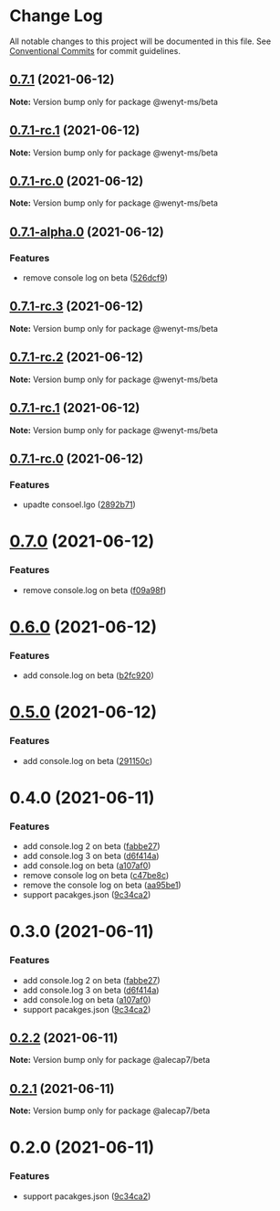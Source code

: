# Change Log

All notable changes to this project will be documented in this file.
See [Conventional Commits](https://conventionalcommits.org) for commit guidelines.

## [0.7.1](https://github.com/wenytang-ms-123/TestSecrets/compare/@wenyt-ms/beta@0.7.1-alpha.0...@wenyt-ms/beta@0.7.1) (2021-06-12)

**Note:** Version bump only for package @wenyt-ms/beta





## [0.7.1-rc.1](https://github.com/wenytang-ms-123/TestSecrets/compare/@wenyt-ms/beta@0.7.1-alpha.0...@wenyt-ms/beta@0.7.1-rc.1) (2021-06-12)

**Note:** Version bump only for package @wenyt-ms/beta





## [0.7.1-rc.0](https://github.com/wenytang-ms-123/TestSecrets/compare/@wenyt-ms/beta@0.7.1-alpha.0...@wenyt-ms/beta@0.7.1-rc.0) (2021-06-12)

**Note:** Version bump only for package @wenyt-ms/beta





## [0.7.1-alpha.0](https://github.com/wenytang-ms-123/TestSecrets/compare/@wenyt-ms/beta@0.7.1-rc.3...@wenyt-ms/beta@0.7.1-alpha.0) (2021-06-12)


### Features

* remove console log on beta ([526dcf9](https://github.com/wenytang-ms-123/TestSecrets/commit/526dcf952c93d9c4da69b150495112be75502e34))





## [0.7.1-rc.3](https://github.com/wenytang-ms-123/TestSecrets/compare/@wenyt-ms/beta@0.7.1-rc.2...@wenyt-ms/beta@0.7.1-rc.3) (2021-06-12)

**Note:** Version bump only for package @wenyt-ms/beta





## [0.7.1-rc.2](https://github.com/wenytang-ms-123/TestSecrets/compare/@wenyt-ms/beta@0.7.1-rc.1...@wenyt-ms/beta@0.7.1-rc.2) (2021-06-12)

**Note:** Version bump only for package @wenyt-ms/beta





## [0.7.1-rc.1](https://github.com/wenytang-ms-123/TestSecrets/compare/@wenyt-ms/beta@0.7.1-rc.0...@wenyt-ms/beta@0.7.1-rc.1) (2021-06-12)

**Note:** Version bump only for package @wenyt-ms/beta





## [0.7.1-rc.0](https://github.com/wenytang-ms-123/TestSecrets/compare/@wenyt-ms/beta@0.7.0...@wenyt-ms/beta@0.7.1-rc.0) (2021-06-12)


### Features

* upadte consoel.lgo ([2892b71](https://github.com/wenytang-ms-123/TestSecrets/commit/2892b71a619c53aacf91f322d8bd8dc01841514b))





# [0.7.0](https://github.com/wenytang-ms-123/TestSecrets/compare/@wenyt-ms/beta@0.6.0...@wenyt-ms/beta@0.7.0) (2021-06-12)


### Features

* remove console.log on beta ([f09a98f](https://github.com/wenytang-ms-123/TestSecrets/commit/f09a98f330f69e9ad9e72826ec53f160ebd746ab))





# [0.6.0](https://github.com/wenytang-ms-123/TestSecrets/compare/@wenyt-ms/beta@0.5.0...@wenyt-ms/beta@0.6.0) (2021-06-12)


### Features

* add console.log on beta ([b2fc920](https://github.com/wenytang-ms-123/TestSecrets/commit/b2fc9204640c502c832a016b6a3ba651548e0b8c))





# [0.5.0](https://github.com/wenytang-ms-123/TestSecrets/compare/@wenyt-ms/beta@0.4.0...@wenyt-ms/beta@0.5.0) (2021-06-12)


### Features

* add console.log on beta ([291150c](https://github.com/wenytang-ms-123/TestSecrets/commit/291150cea23c4767b8fb676f1db967a4b1bddb6c))





# 0.4.0 (2021-06-11)


### Features

* add console.log 2 on beta ([fabbe27](https://github.com/wenytang-ms-123/TestSecrets/commit/fabbe27a3a43af7c30ef117103ca6093175eb194))
* add console.log 3 on beta ([d6f414a](https://github.com/wenytang-ms-123/TestSecrets/commit/d6f414ad8bb8fe3bfa8207c9a232141f13569074))
* add console.log on beta ([a107af0](https://github.com/wenytang-ms-123/TestSecrets/commit/a107af0610a357fa464c7429f8ba5d2f820698c5))
* remove console log on beta ([c47be8c](https://github.com/wenytang-ms-123/TestSecrets/commit/c47be8ce48cc322bc28d9be6667a980cbc2c5a53))
* remove the console log on beta ([aa95be1](https://github.com/wenytang-ms-123/TestSecrets/commit/aa95be100e13feb0e1494260d388c25eb7933670))
* support pacakges.json ([9c34ca2](https://github.com/wenytang-ms-123/TestSecrets/commit/9c34ca2b4908ff163b48870810fe583ff171bfa7))





# 0.3.0 (2021-06-11)


### Features

* add console.log 2 on beta ([fabbe27](https://github.com/wenytang-ms-123/TestSecrets/commit/fabbe27a3a43af7c30ef117103ca6093175eb194))
* add console.log 3 on beta ([d6f414a](https://github.com/wenytang-ms-123/TestSecrets/commit/d6f414ad8bb8fe3bfa8207c9a232141f13569074))
* add console.log on beta ([a107af0](https://github.com/wenytang-ms-123/TestSecrets/commit/a107af0610a357fa464c7429f8ba5d2f820698c5))
* support pacakges.json ([9c34ca2](https://github.com/wenytang-ms-123/TestSecrets/commit/9c34ca2b4908ff163b48870810fe583ff171bfa7))





## [0.2.2](https://github.com/wenytang-ms-123/TestSecrets/compare/@alecap7/beta@0.2.1...@alecap7/beta@0.2.2) (2021-06-11)

**Note:** Version bump only for package @alecap7/beta





## [0.2.1](https://github.com/wenytang-ms-123/TestSecrets/compare/@alecap7/beta@0.2.0...@alecap7/beta@0.2.1) (2021-06-11)

**Note:** Version bump only for package @alecap7/beta





# 0.2.0 (2021-06-11)


### Features

* support pacakges.json ([9c34ca2](https://github.com/wenytang-ms-123/TestSecrets/commit/9c34ca2b4908ff163b48870810fe583ff171bfa7))
